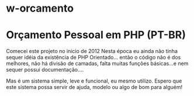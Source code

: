 w-orcamento
=================================
Orçamento Pessoal em PHP (PT-BR)
=================================

Comecei este projeto no inicio de 2012
Nesta época eu ainda não tinha sequer idéia da existência de PHP Orientado...
então o código não é dos melhores, não há divisão de camadas, falta muitas funções básicas...e nem sequer possui documentação....

Mas é um sistema simple, leve e funcional, eu mesmo utilizo.
Espero que este sistema possa servir de ajuda, modelo ou algo de bom para alguém!
